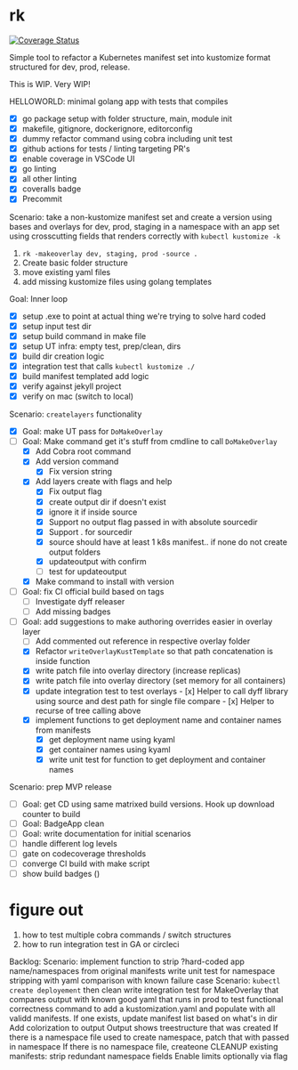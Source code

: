 # rk

[![Coverage Status](https://coveralls.io/repos/github/clarkezone/rk/badge.svg?branch=main)](https://coveralls.io/github/clarkezone/rk?branch=main)

Simple tool to refactor a Kubernetes manifest set
into kustomize format structured for dev, prod, release.

This is WIP. Very WIP!

HELLOWORLD: minimal golang app with tests that compiles

- [x] go package setup with folder structure, main, module init
- [x] makefile, gitignore, dockerignore, editorconfig
- [x] dummy refactor command using cobra including unit test
- [x] github actions for tests / linting targeting PR's
- [x] enable coverage in VSCode UI
- [x] go linting
- [x] all other linting
- [x] coveralls badge
- [x] Precommit

Scenario: take a non-kustomize manifest set and create a version using bases and
overlays for dev, prod, staging in a namespace with an app set using
crosscutting fields that renders correctly with `kubectl kustomize -k`

1. `rk -makeoverlay dev, staging, prod -source .`
2. Create basic folder structure
3. move existing yaml files
4. add missing kustomize files using golang templates

Goal: Inner loop

- [x] setup .exe to point at actual thing we're trying to solve hard coded
- [x] setup input test dir
- [x] setup build command in make file
- [x] setup UT infra: empty test, prep/clean, dirs
- [x] build dir creation logic
- [x] integration test that calls `kubectl kustomize ./`
- [x] build manifest templated add logic
- [x] verify against jekyll project
- [x] verify on mac (switch to local)

Scenario: `createlayers` functionality

- [x] Goal: make UT pass for `DoMakeOverlay`
- [ ] Goal: Make command get it's stuff from cmdline to call `DoMakeOverlay`
  - [x] Add Cobra root command
  - [x] Add version command
    - [x] Fix version string
  - [x] Add layers create with flags and help
    - [x] Fix output flag
    - [x] create output dir if doesn't exist
    - [x] ignore it if inside source
    - [x] Support no output flag passed in with absolute sourcedir
    - [x] Support . for sourcedir
    - [x] source should have at least 1 k8s manifest.. if none do not create output folders
    - [x] updateoutput with confirm
    - [ ] test for updateoutput
  - [x] Make command to install with version
- [ ] Goal: fix CI official build based on tags
  - [ ] Investigate dyff releaser
  - [ ] Add missing badges
- [ ] Goal: add suggestions to make authoring overrides easier in overlay layer
  - [ ] Add commented out reference in respective overlay folder
  - [x] Refactor `writeOverlayKustTemplate` so that path concatenation is inside function
  - [x] write patch file into overlay directory (increase replicas)
  - [x] write patch file into overlay directory (set memory for all containers)
  - [x] update integration test to test overlays - [x] Helper to call dyff library using source and dest path for single file compare - [x] Helper to recurse of tree calling above
  - [x] implement functions to get deployment name and container names from manifests
    - [x] get deployment name using kyaml
    - [x] get container names using kyaml
    - [x] write unit test for function to get deployment and container names

Scenario: prep MVP release

- [ ] Goal: get CD using same matrixed build versions. Hook up download counter to build
- [ ] Goal: BadgeApp clean
- [ ] Goal: write documentation for initial scenarios
- [ ] handle different log levels
- [ ] gate on codecoverage thresholds
- [ ] converge CI build with make script
- [ ] show build badges ()

# figure out

1. how to test multiple cobra commands / switch structures
2. how to run integration test in GA or circleci

Backlog:
Scenario: implement function to strip ?hard-coded app name/namespaces from original manifests
write unit test for namespace stripping with yaml comparison with known failure case
Scenario: `kubectl create deployement` then clean
write integration test for MakeOverlay that compares output with known good yaml that runs in prod to test functional correctness
command to add a kustomization.yaml and populate with all validd manifests. If one exists, update manifest list based on what's in dir
Add colorization to output
Output shows treestructure that was created
If there is a namespace file used to create namespace, patch that with passed in namespace
If there is no namespace file, createone
CLEANUP existing manifests: strip redundant namespace fields
Enable limits optionally via flag
